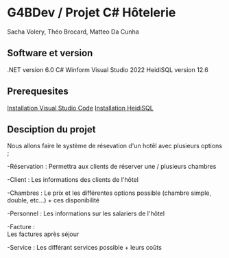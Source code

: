 # G4BDev / Projet C# Hôtelerie
Sacha Volery, Théo Brocard, Matteo Da Cunha

## Software et version 

.NET version 6.0
C# Winform
Visual Studio 2022
HeidiSQL version 12.6

## Prerequesites

[Installation Visual Studio Code](https://learn.microsoft.com/en-us/visualstudio/install/install-visual-studio?view=vs-2022) 
[Installation HeidiSQL](https://www.heidisql.com/download.php)


## Desciption du projet 

Nous allons faire le système de résevation d'un hotêl avec plusieurs options ;

-Réservation : 
    Permettra aux clients de réserver une / plusieurs chambres

-Client : 
    Les informations des clients de l'hôtel

-Chambres : 
    Le prix et les différentes options possible (chambre simple, double, etc...) + ces disponibilité

-Personnel :
    Les informations sur les salariers de l'hôtel

-Facture :    
    Les factures après séjour

-Service : 
    Les différant services possible + leurs coûts

# 


